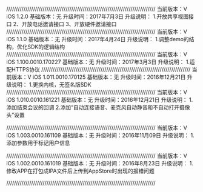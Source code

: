 //////////////////////////////////////////////////////////////////////////////
当前版本：V iOS 1.2.0
基础版本：无
升级时间：2017年7月3日
升级说明：
1.开放共享视图接口
2、开放电话邀请接口
3、开放硬件邀请接口
//////////////////////////////////////////////////////////////////////////////
当前版本：V iOS 1.1.0
基础版本：无
升级时间：2017年4月24日
升级说明：
1.调整demo的结构，优化SDK的逻辑结构
//////////////////////////////////////////////////////////////////////////////
当前版本：V iOS 1.100.0010.170227
基础版本：无
升级时间：2017年3月3日
升级说明：
1.适配HTTPS协议
//////////////////////////////////////////////////////////////////////////////
当前版本：V iOS 1.011.0010.170125
基础版本：无
升级时间：2016年12月21日
升级说明：
1.更换内核，无签名版SDK
//////////////////////////////////////////////////////////////////////////////
当前版本：V iOS 1.010.0010.161221
基础版本：无
升级时间：2016年12月21日
升级说明：
1.添加结束会议的回调
2.添加“自动连接语音、麦克风自动静音和不自动打开摄像头”设置

//////////////////////////////////////////////////////////////////////////////
当前版本：V iOS 1.003.0010.161109
基础版本：无
升级时间：2016年11月09日
升级说明：
1.添加参数用于标记用户信息

//////////////////////////////////////////////////////////////////////////////
当前版本：V iOS 1.002.0010.161019
基础版本：无
升级时间：2016年8月23日
升级说明：
1.修改APP在打包成IPA文件后上传到AppStore时出现的报错问题

//////////////////////////////////////////////////////////////////////////////


